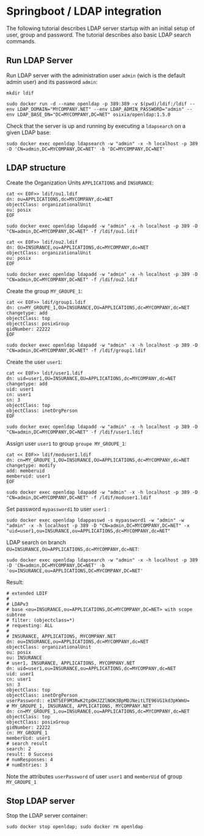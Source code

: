 # Springboot / LDAP integration

The following tutorial describes LDAP server startup with an initial setup of user, group and password. The tutorial describes also basic LDAP search commands.

## Run LDAP Server

Run LDAP server with the administration user ```admin``` (wich is the default admin user) and its password ```admin```:
```
mkdir ldif

sudo docker run -d --name openldap -p 389:389 -v $(pwd)/ldif:/ldif --env LDAP_DOMAIN="MYCOMPANY.NET" --env LDAP_ADMIN_PASSWORD="admin" --env LDAP_BASE_DN="DC=MYCOMPANY,DC=NET" osixia/openldap:1.5.0
```

Check that the server is up and running by executing a ```ldapsearch``` on a given LDAP base:
```
sudo docker exec openldap ldapsearch -w "admin" -x -h localhost -p 389 -D 'CN=admin,DC=MYCOMPANY,DC=NET' -b 'DC=MYCOMPANY,DC=NET'
```

## LDAP structure

Create the Organization Units ```APPLICATIONS``` and ```INSURANCE```:
```
cat << EOF>> ldif/ou1.ldif
dn: ou=APPLICATIONS,dc=MYCOMPANY,dc=NET
objectClass: organizationalUnit
ou: posix
EOF

sudo docker exec openldap ldapadd -w "admin" -x -h localhost -p 389 -D "CN=admin,DC=MYCOMPANY,DC=NET" -f /ldif/ou1.ldif

cat << EOF>> ldif/ou2.ldif
dn: OU=INSURANCE,ou=APPLICATIONS,dc=MYCOMPANY,dc=NET
objectClass: organizationalUnit
ou: posix
EOF

sudo docker exec openldap ldapadd -w "admin" -x -h localhost -p 389 -D "CN=admin,DC=MYCOMPANY,DC=NET" -f /ldif/ou2.ldif
```

Create the group ```MY_GROUPE_1```:
```
cat << EOF>> ldif/group1.ldif
dn: cn=MY_GROUPE_1,OU=INSURANCE,OU=APPLICATIONS,dc=MYCOMPANY,dc=NET
changetype: add
objectClass: top
objectClass: posixGroup
gidNumber: 22222
EOF

sudo docker exec openldap ldapadd -w "admin" -x -h localhost -p 389 -D "CN=admin,DC=MYCOMPANY,DC=NET" -f /ldif/group1.ldif
```

Create the user ```user1```:
```
cat << EOF>> ldif/user1.ldif
dn: uid=user1,OU=INSURANCE,OU=APPLICATIONS,dc=MYCOMPANY,dc=NET
changetype: add
uid: user1
cn: user1
sn: 3
objectClass: top
objectClass: inetOrgPerson
EOF

sudo docker exec openldap ldapadd -w "admin" -x -h localhost -p 389 -D "CN=admin,DC=MYCOMPANY,DC=NET" -f /ldif/user1.ldif
```

Assign user ```user1``` to group ```groupe MY_GROUPE_1```:
```
cat << EOF>> ldif/moduser1.ldif
dn: cn=MY_GROUPE_1,OU=INSURANCE,OU=APPLICATIONS,dc=MYCOMPANY,dc=NET
changetype: modify
add: memberuid
memberuid: user1
EOF

sudo docker exec openldap ldapadd -w "admin" -x -h localhost -p 389 -D "CN=admin,DC=MYCOMPANY,DC=NET" -f /ldif/moduser1.ldif
```

Set password ```mypassword1``` to user ```user1``` :
```
sudo docker exec openldap ldappasswd -s mypassword1 -w "admin" -w "admin" -x -h localhost -p 389 -D "CN=admin,DC=MYCOMPANY,DC=NET" -x "uid=user1,ou=INSURANCE,ou=APPLICATIONS,dc=MYCOMPANY,dc=NET"
```

LDAP search on branch ```OU=INSURANCE,OU=APPLICATIONS,dc=MYCOMPANY,dc=NET```:
```
sudo docker exec openldap ldapsearch -w "admin" -x -h localhost -p 389 -D 'CN=admin,DC=MYCOMPANY,DC=NET' -b 'ou=INSURANCE,ou=APPLICATIONS,DC=MYCOMPANY,DC=NET'
```

Result:
```
# extended LDIF
#
# LDAPv3
# base <ou=INSURANCE,ou=APPLICATIONS,DC=MYCOMPANY,DC=NET> with scope subtree
# filter: (objectclass=*)
# requesting: ALL
#
# INSURANCE, APPLICATIONS, MYCOMPANY.NET
dn: ou=INSURANCE,ou=APPLICATIONS,dc=MYCOMPANY,dc=NET
objectClass: organizationalUnit
ou: posix
ou: INSURANCE
# user1, INSURANCE, APPLICATIONS, MYCOMPANY.NET
dn: uid=user1,ou=INSURANCE,ou=APPLICATIONS,dc=MYCOMPANY,dc=NET
uid: user1
cn: user1
sn: 3
objectClass: top
objectClass: inetOrgPerson
userPassword:: e1NTSEF9M3RwK2tpOHJZZlNOK3BpMDJNeitLTE96VG1kd3pKWmU=
# MY_GROUPE_1, INSURANCE, APPLICATIONS, MYCOMPANY.NET
dn: cn=MY_GROUPE_1,ou=INSURANCE,ou=APPLICATIONS,dc=MYCOMPANY,dc=NET
objectClass: top
objectClass: posixGroup
gidNumber: 22222
cn: MY_GROUPE_1
memberUid: user1
# search result
search: 2
result: 0 Success
# numResponses: 4
# numEntries: 3
```

Note the attributes ```userPassword``` of user ```user1``` and ```memberUid``` of group  ```MY_GROUPE_1```

## Stop LDAP server

Stop the LDAP server container:
```
sudo docker stop openldap; sudo docker rm openldap
```